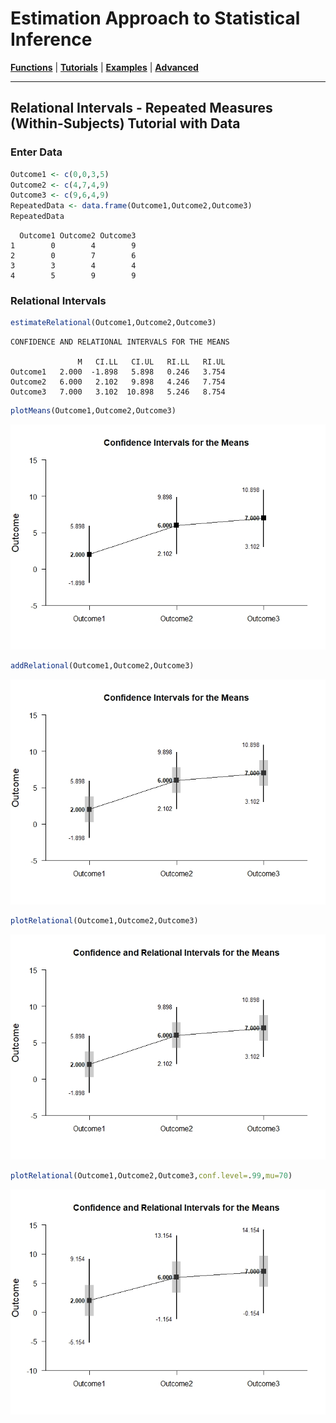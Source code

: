 # Estimation Approach to Statistical Inference

[**Functions**](../../Functions) | 
[**Tutorials**](../../Tutorials) | 
[**Examples**](../../Examples) | 
[**Advanced**](../../Advanced)

---

## Relational Intervals - Repeated Measures (Within-Subjects) Tutorial with Data

### Enter Data

```r
Outcome1 <- c(0,0,3,5)
Outcome2 <- c(4,7,4,9)
Outcome3 <- c(9,6,4,9)
RepeatedData <- data.frame(Outcome1,Outcome2,Outcome3)
RepeatedData
```
```
  Outcome1 Outcome2 Outcome3
1        0        4        9
2        0        7        6
3        3        4        4
4        5        9        9
```

### Relational Intervals

```r
estimateRelational(Outcome1,Outcome2,Outcome3)
```
```
CONFIDENCE AND RELATIONAL INTERVALS FOR THE MEANS

               M   CI.LL   CI.UL   RI.LL   RI.UL
Outcome1   2.000  -1.898   5.898   0.246   3.754
Outcome2   6.000   2.102   9.898   4.246   7.754
Outcome3   7.000   3.102  10.898   5.246   8.754
```

```r
plotMeans(Outcome1,Outcome2,Outcome3)
```
<kbd><img src="RelationalRepeatedFigure1.jpeg"></kbd>
```r
addRelational(Outcome1,Outcome2,Outcome3)
```
<kbd><img src="RelationalRepeatedFigure2.jpeg"></kbd>

```r
plotRelational(Outcome1,Outcome2,Outcome3)
```
<kbd><img src="RelationalRepeatedFigure3.jpeg"></kbd>
```r
plotRelational(Outcome1,Outcome2,Outcome3,conf.level=.99,mu=70)
```
<kbd><img src="RelationalRepeatedFigure4.jpeg"></kbd>
